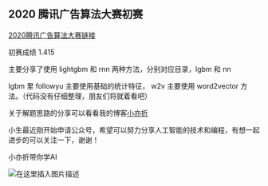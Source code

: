 ## 2020 腾讯广告算法大赛初赛
[2020腾讯广告算法大赛链接](https://algo.qq.com)

初赛成绩 1.415

主要分享了使用 lightgbm 和 rnn 两种方法，分别对应目录，lgbm 和 nn

lgbm 里 followyu 主要使用基础的统计特征， w2v 主要使用 word2vector 方法。（代码没有仔细整理，朋友们将就着看吧）

关于解题思路的分享可以看看我的博客[小亦折](https://blog.csdn.net/xfrlij/article/details/106357132)

小生最近刚开始申请公众号，希望可以努力分享人工智能的技术和编程，有想一起进步的可以关注一下，谢谢！

小亦折带你学AI

![在这里插入图片描述](https://img-blog.csdnimg.cn/20200627173707326.jpg?x-oss-process=image/watermark,type_ZmFuZ3poZW5naGVpdGk,shadow_10,text_aHR0cHM6Ly9ibG9nLmNzZG4ubmV0L3hmcmxpag==,size_16,color_FFFFFF,t_70)
